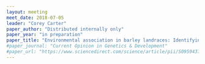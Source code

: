 ```yaml
---
layout: meeting
meet_date: 2018-07-05
leader: "Corey Carter"
paper_author: "Distributed internally only"
paper_year: "in preparation"
paper_title: "Environmental association in barley landraces: Identifying the genetic basis of low temperature and drought tolerance"
#paper_journal: "Current Opinion in Genetics & Development"
#paper_url: "https://www.sciencedirect.com/science/article/pii/S0959437X16301174?via%3Dihub"
---
```

